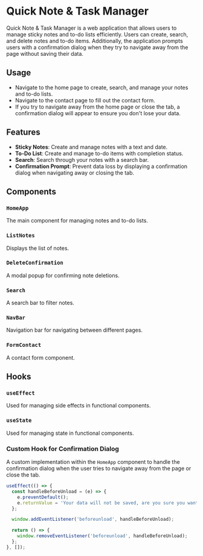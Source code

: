 # Quick Note & Task Manager

Quick Note & Task Manager is a web application that allows users to manage sticky notes and to-do lists efficiently. Users can create, search, and delete notes and to-do items. Additionally, the application prompts users with a confirmation dialog when they try to navigate away from the page without saving their data.

## Usage

- Navigate to the home page to create, search, and manage your notes and to-do lists.
- Navigate to the contact page to fill out the contact form.
- If you try to navigate away from the home page or close the tab, a confirmation dialog will appear to ensure you don't lose your data.

## Features

- **Sticky Notes**: Create and manage notes with a text and date.
- **To-Do List**: Create and manage to-do items with completion status.
- **Search**: Search through your notes with a search bar.
- **Confirmation Prompt**: Prevent data loss by displaying a confirmation dialog when navigating away or closing the tab.

## Components

### `HomeApp`

The main component for managing notes and to-do lists.

### `ListNotes`

Displays the list of notes.

### `DeleteConfirmation`

A modal popup for confirming note deletions.

### `Search`

A search bar to filter notes.

### `NavBar`

Navigation bar for navigating between different pages.

### `FormContact`

A contact form component.

## Hooks

### `useEffect`

Used for managing side effects in functional components.

### `useState`

Used for managing state in functional components.

### Custom Hook for Confirmation Dialog

A custom implementation within the `HomeApp` component to handle the confirmation dialog when the user tries to navigate away from the page or close the tab.

```jsx
useEffect(() => {
  const handleBeforeUnload = (e) => {
    e.preventDefault();
    e.returnValue = 'Your data will not be saved, are you sure you want to exit?';
  };

  window.addEventListener('beforeunload', handleBeforeUnload);

  return () => {
    window.removeEventListener('beforeunload', handleBeforeUnload);
  };
}, []);
